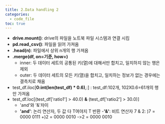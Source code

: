 ```yaml
---
title: 2.Data handling 2
categories:
  - code_file
toc: true
---
```


- **drive.mount()**: drive의 파일을 노트북 파일 시스템과 연결 시킴
- **pd.read_csv()**: 파일을 읽어 가져옴
- **.head(n)**: 파일에서 상위 n개의 행 가져옴
- **.merge(df, on=기준, how=)**
	- inner: 두 데이터 세트의 공통된 키(열)에 대해서만 합치고, 일치하지 않는 행은 제외
	- outer: 두 데이터 세트의 모든 키(열)을 합치고, 일치하는 정보가 없는 경우에는 결측치로 채움
- test_df.iloc[**0:int(len(test_df) * 0.6)**,:]
	: test_df:102개, 102X0.6=61개의 행만 가져옴
- test_df.loc[(test_df['ratio1'] > 40.0) **&** (test_df['ratio2'] > 30.0)]
	- 'and'와 '&'차이
	- **'and'**: 논리 연산자, 두 값 다 T여야지 T 반환
	-**'&'**: 비트 연산자
		7 & 2:
		   )7 = 0000 0111
		+)2 = 0000 0010
		->2 = 0000 0010
